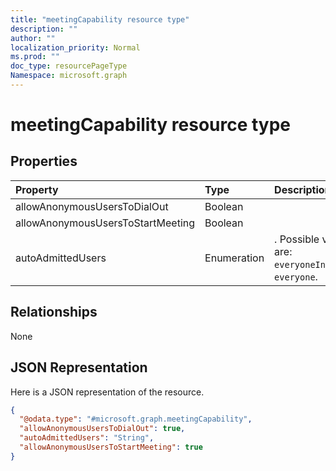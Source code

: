 ```yaml
---
title: "meetingCapability resource type"
description: ""
author: ""
localization_priority: Normal
ms.prod: ""
doc_type: resourcePageType
Namespace: microsoft.graph
---
```



# meetingCapability resource type



## Properties
|Property|Type|Description|
|:---|:---|:---|
|allowAnonymousUsersToDialOut|Boolean||
|allowAnonymousUsersToStartMeeting|Boolean||
|autoAdmittedUsers|Enumeration|. Possible values are: `everyoneInCompany`, `everyone`.|

## Relationships
None

## JSON Representation
Here is a JSON representation of the resource.
<!-- {
  "blockType": "resource",
  "@odata.type": "microsoft.graph.meetingCapability"
}
-->
``` json
{
  "@odata.type": "#microsoft.graph.meetingCapability",
  "allowAnonymousUsersToDialOut": true,
  "autoAdmittedUsers": "String",
  "allowAnonymousUsersToStartMeeting": true
}
```

